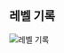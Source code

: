 ## 레벨 기록
![레벨 기록](https://github.com/ChoDragon9/algorithm-challenges/assets/17817719/fb412cf2-a2bb-4fdf-bc21-bd00abcb7a0a)
